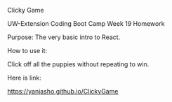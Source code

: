 Clicky Game

UW-Extension Coding Boot Camp Week 19 Homework

Purpose: The very basic intro to React.

How to use it:

Click off all the puppies without repeating to win.

Here is link:

https://yanjasho.github.io/ClickyGame